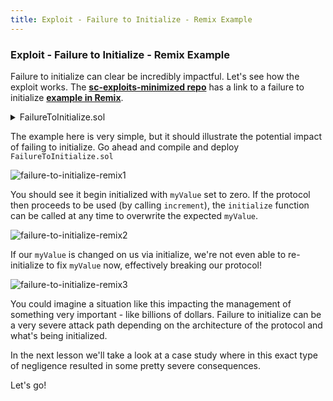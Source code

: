 ```yaml
---
title: Exploit - Failure to Initialize - Remix Example
---
```


### Exploit - Failure to Initialize - Remix Example

Failure to initialize can clear be incredibly impactful. Let's see how the exploit works. The [**sc-exploits-minimized repo**](https://github.com/Cyfrin/sc-exploits-minimized) has a link to a failure to initialize [**example in Remix**](https://remix.ethereum.org/#url=https://github.com/Cyfrin/sc-exploits-minimized/blob/main/src/failure-to-initialize/FailureToInitialize.sol&lang=en&optimize=false&runs=200&evmVersion=null&version=soljson-v0.8.20+commit.a1b79de6.js).

<details>
<summary>FailureToInitialize.sol</summary>

> **Note:** I've added the initializer modifier to our initialize function here. This is omitted in the video version of this lesson. Feel free to copy this contract into your Remix instance.

```solidity
// SPDX-License-Identifier: MIT
pragma solidity 0.8.20;

import "@openzeppelin/contracts/proxy/utils/Initializable.sol";

contract FailureToInitialize is Initializable {
    uint256 public myValue;
    bool public initialized;

    function initialize(uint256 _startingValue) public initializer{
        myValue = _startingValue;
        initialized = true;
    }

    // We should have a check here to make sure the contract was initialized!
    function increment() public {
        myValue++;
    }
}
```

</details>


The example here is very simple, but it should illustrate the potential impact of failing to initialize. Go ahead and compile and deploy `FailureToInitialize.sol`

![failure-to-initialize-remix1](/security-section-6/21-failure-to-initialize-remix/failure-to-initialize-remix1.png)

You should see it begin initialized with `myValue` set to zero. If the protocol then proceeds to be used (by calling `increment`), the `initialize` function can be called at any time to overwrite the expected `myValue`.

![failure-to-initialize-remix2](/security-section-6/21-failure-to-initialize-remix/failure-to-initialize-remix2.png)

If our `myValue` is changed on us via initialize, we're not even able to re-initialize to fix `myValue` now, effectively breaking our protocol!

![failure-to-initialize-remix3](/security-section-6/21-failure-to-initialize-remix/failure-to-initialize-remix3.png)

You could imagine a situation like this impacting the management of something very important - like billions of dollars. Failure to initialize can be a very severe attack path depending on the architecture of the protocol and what's being initialized.

In the next lesson we'll take a look at a case study where in this exact type of negligence resulted in some pretty severe consequences.

Let's go!
